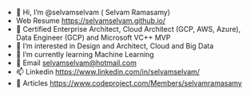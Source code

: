 - 👋 Hi, I’m @selvamselvam ( Selvam Ramasamy)
- Web Resume https://selvamselvam.github.io/
- 📗 Certified Enterprise Architect, Cloud Architect (GCP, AWS, Azure), Data Engineer (GCP) and Microsoft VC++ MVP
- 👀 I’m interested in Design and Architect, Cloud and Big Data
- 🌱 I’m currently learning Machine Learning
- 📧 Email selvamselvam@hotmail.com
- 📫 Linkedin https://www.linkedin.com/in/selvamselvam/
- 📗 Articles https://www.codeproject.com/Members/selvamramasamy


<!---
selvamselvam/selvamselvam is a ✨ special ✨ repository because its `README.md` (this file) appears on your GitHub profile.
You can click the Preview link to take a look at your changes.
--->


